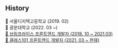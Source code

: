 ## History
<div>🏫 서울디지텍고등학교 (2019. 02)</div>
<div>🏫 광운대학교 (2022. 03 ~)</div>
<div><a href='https://www.bringprice.com/'>🏢 브링프라이스 프론트엔드 개발자 (2018. 10 ~ 2021.03)</a></div>
<div><a href='https://class101.net/'>🏢 클래스101 프론트엔드 개발자 (2021. 03 ~ 현재)</a></div>